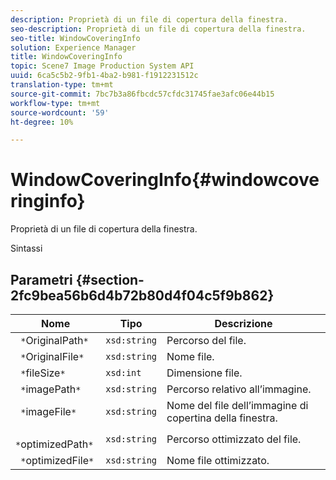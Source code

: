 ```yaml
---
description: Proprietà di un file di copertura della finestra.
seo-description: Proprietà di un file di copertura della finestra.
seo-title: WindowCoveringInfo
solution: Experience Manager
title: WindowCoveringInfo
topic: Scene7 Image Production System API
uuid: 6ca5c5b2-9fb1-4ba2-b981-f1912231512c
translation-type: tm+mt
source-git-commit: 7bc7b3a86fbcdc57cfdc31745fae3afc06e44b15
workflow-type: tm+mt
source-wordcount: '59'
ht-degree: 10%

---
```



# WindowCoveringInfo{#windowcoveringinfo}

Proprietà di un file di copertura della finestra.

Sintassi

## Parametri {#section-2fc9bea56b6d4b72b80d4f04c5f9b862}

| Nome | Tipo | Descrizione |
|---|---|---|
| ` *`OriginalPath`*` | `xsd:string` | Percorso del file. |
| ` *`OriginalFile`*` | `xsd:string` | Nome file. |
| ` *`fileSize`*` | `xsd:int` | Dimensione file. |
| ` *`imagePath`*` | `xsd:string` | Percorso relativo all’immagine. |
| ` *`imageFile`*` | `xsd:string` | Nome del file dell’immagine di copertina della finestra. |
| ` *`optimizedPath`*` | `xsd:string` | Percorso ottimizzato del file. |
| ` *`optimizedFile`*` | `xsd:string` | Nome file ottimizzato. |

